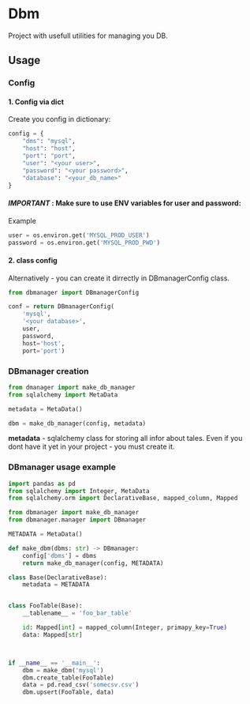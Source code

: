 # Dbm

Project with usefull utilities for managing you DB.

## Usage

### Config

#### 1. Config via dict

Create you config in dictionary:

```python
config = {
    "dms": "mysql",
    "host": "host",
    "port": "port",
    "user": "<your user>",
    "password": "<your password>",
    "database": "<your_db_name>"
}
```

#### *IMPORTANT* : Make sure to use ENV variables for user and password:

Example
```python
user = os.environ.get('MYSQL_PROD_USER')
password = os.environ.get('MYSQL_PROD_PWD')
```

#### 2. class config

Alternatively - you can create it dirrectly in DBmanagerConfig class.

```python 
from dbmanager import DBmanagerConfig

conf = return DBmanagerConfig(
    'mysql',
    '<your database>',
    user,
    password,
    host='host',
    port='port')
```

### DBmanager creation

```python
from dmanager import make_db_manager
from sqlalchemy import MetaData

metadata = MetaData()

dbm = make_db_manager(config, metadata)
```

**metadata** - sqlalchemy class for storing all infor about tales.
Even if you dont have it yet in your project - you must create it.

### DBmanager usage example

```python
import pandas as pd
from sqlalchemy import Integer, MetaData
from sqlalchemy.orm import DeclarativeBase, mapped_column, Mapped

from dbmanager import make_db_manager
from dbmanager.manager import DBmanager

METADATA = MetaData()

def make_dbm(dbms: str) -> DBmanager:
    config['dbms'] = dbms
    return make_db_manager(config, METADATA)

class Base(DeclarativeBase):
    metadata = METADATA


class FooTable(Base):
    __tablename__ = 'foo_bar_table'

    id: Mapped[int] = mapped_column(Integer, primapy_key=True)
    data: Mapped[str]



if __name__ == '__main__':
    dbm = make_dbm('mysql')
    dbm.create_table(FooTable)
    data = pd.read_csv('somecsv.csv')
    dbm.upsert(FooTable, data)
```